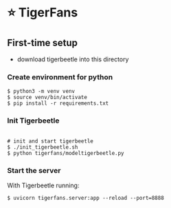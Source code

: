 # ⭐ TigerFans

## First-time setup

* download tigerbeetle into this directory

### Create environment for python

```console
$ python3 -m venv venv
$ source venv/bin/activate
$ pip install -r requirements.txt
```

### Init Tigerbeetle

```console

# init and start tigerbeetle
$ ./init_tigerbeetle.sh
$ python tigerfans/modeltigerbeetle.py
```

### Start the server

With Tigerbeetle running:

```console
$ uvicorn tigerfans.server:app --reload --port=8888
```


